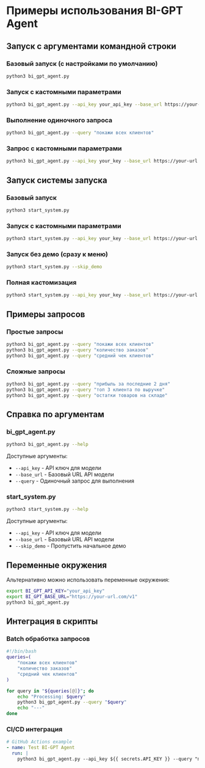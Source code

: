 # Примеры использования BI-GPT Agent

## Запуск с аргументами командной строки

### Базовый запуск (с настройками по умолчанию)
```bash
python3 bi_gpt_agent.py
```

### Запуск с кастомными параметрами
```bash
python3 bi_gpt_agent.py --api_key your_api_key --base_url https://your-model-url.com/v1
```

### Выполнение одиночного запроса
```bash
python3 bi_gpt_agent.py --query "покажи всех клиентов"
```

### Запрос с кастомными параметрами
```bash
python3 bi_gpt_agent.py --api_key your_key --base_url https://your-url.com/v1 --query "средний чек клиентов"
```

## Запуск системы запуска

### Базовый запуск
```bash
python3 start_system.py
```

### Запуск с кастомными параметрами
```bash
python3 start_system.py --api_key your_key --base_url https://your-url.com/v1
```

### Запуск без демо (сразу к меню)
```bash
python3 start_system.py --skip_demo
```

### Полная кастомизация
```bash
python3 start_system.py --api_key your_key --base_url https://your-url.com/v1 --skip_demo
```

## Примеры запросов

### Простые запросы
```bash
python3 bi_gpt_agent.py --query "покажи всех клиентов"
python3 bi_gpt_agent.py --query "количество заказов"
python3 bi_gpt_agent.py --query "средний чек клиентов"
```

### Сложные запросы
```bash
python3 bi_gpt_agent.py --query "прибыль за последние 2 дня"
python3 bi_gpt_agent.py --query "топ 3 клиента по выручке"
python3 bi_gpt_agent.py --query "остатки товаров на складе"
```

## Справка по аргументам

### bi_gpt_agent.py
```bash
python3 bi_gpt_agent.py --help
```

Доступные аргументы:
- `--api_key` - API ключ для модели
- `--base_url` - Базовый URL API модели
- `--query` - Одиночный запрос для выполнения

### start_system.py
```bash
python3 start_system.py --help
```

Доступные аргументы:
- `--api_key` - API ключ для модели
- `--base_url` - Базовый URL API модели  
- `--skip_demo` - Пропустить начальное демо

## Переменные окружения

Альтернативно можно использовать переменные окружения:
```bash
export BI_GPT_API_KEY="your_api_key"
export BI_GPT_BASE_URL="https://your-url.com/v1"
python3 bi_gpt_agent.py
```

## Интеграция в скрипты

### Batch обработка запросов
```bash
#!/bin/bash
queries=(
    "покажи всех клиентов"
    "количество заказов"
    "средний чек клиентов"
)

for query in "${queries[@]}"; do
    echo "Processing: $query"
    python3 bi_gpt_agent.py --query "$query"
    echo "---"
done
```

### CI/CD интеграция
```yaml
# GitHub Actions example
- name: Test BI-GPT Agent
  run: |
    python3 bi_gpt_agent.py --api_key ${{ secrets.API_KEY }} --query "покажи всех клиентов"
```
